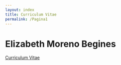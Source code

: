 ```yaml
---
layout: index
title: Curriculum Vitae
permalink: /Pagina1
---
```


# Elizabeth Moreno Begines
[Curriculum Vitae](/Pagina2.md)
